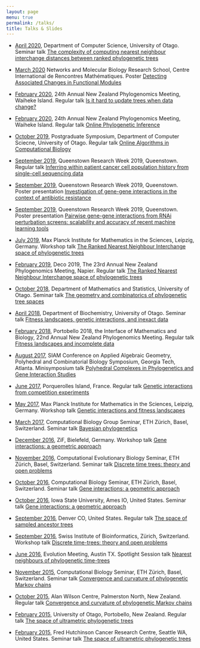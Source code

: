 ```yaml
---
layout: page
menu: true
permalink: /talks/
title: Talks & Slides
---
```



- [April 2020](https://www.cs.otago.ac.nz/seminars/home.html), Department of Computer Science, University of Otago.
Seminar talk [The complexity of computing nearest neighbour interchange distances between ranked phylogenetic trees](2020_CS_Otago_Lena.pdf)

- [March 2020](https://conferences.cirm-math.fr/2305.html) Networks and Molecular Biology Research School, Centre International de Rencontres Mathématiques.
Poster [Detecting Associated Changes in Functional Modules](2020_Marseille_Kieran.pdf)

- [February 2020](https://uoaevents.eventsair.com/annual-nz-phylogenomics-meeting-2020/standard-reg/Site/Register), 24th Annual New Zealand Phylogenomics Meeting, Waiheke Island.
Regular talk [Is it hard to update trees when data change?](2020_phyloNZ_Waiheke)

- [February 2020](https://uoaevents.eventsair.com/annual-nz-phylogenomics-meeting-2020/standard-reg/Site/Register), 24th Annual New Zealand Phylogenomics Meeting, Waiheke Island.
Regular talk [Online Phylogenetic Inference](2020_phyloNZ_Lena.pdf)

- [October 2019](https://www.otago.ac.nz/computer-science/index.html), Postgraduate Symposium, Department of Computer Sciecne, University of Otago.
Regular talk [Online Algorithms in Computational Biology](2020_Postgrad_Symposium_Lena.pdf)

- [September 2019](https://www.queenstownresearchweek.org/), Queenstown Research Week 2019, Queenstown.
Regular talk [Inferring within patient cancer cell population history from single-cell sequencing data](MoravecQRW2019.pdf)

- [September 2019](https://www.queenstownresearchweek.org/), Queenstown Research Week 2019, Queenstown.
Poster presentation [Investigation of gene-gene interactions in the context of antibiotic resistance](2019_QRW_Astra.pdf)

- [September 2019](https://www.queenstownresearchweek.org/), Queenstown Research Week 2019, Queenstown.
Poster presentation [Pairwise gene-gene interactions from RNAi perturbation screens: scalability and accuracy of recent machine learning tools](2019_QRW_Kieran.pdf)

- [July 2019](https://www.mis.mpg.de/nlalg/research.html), Max Planck Institute for Mathematics in the Sciences, Leipzig, Germany.
Workshop talk [The Ranked Nearest Neighbour Interchange space of phylogenetic trees](2019_Leipzig_MPI_Lena.pdf)

- [February 2019](https://www.canterbury.ac.nz/engineering/schools/mathematics-statistics/research/bio/events/deco-2019/), Deco 2019, The 23rd Annual New Zealand Phylogenomics Meeting, Napier.
Regular talk [The Ranked Nearest Neighbour Interchange
space of phylogenetic trees](2019_NZPGM.pdf)

- [October 2018](http://www.maths.otago.ac.nz/?events_seminararchives=P1), Department of Mathematics and Statistics, University of Otago.
Seminar talk [The geometry and combinatorics of phylogenetic tree spaces](2018_Otago_Maths)

- [April 2018](https://www.otago.ac.nz/biochemistry/news/events/otago683209.html), Department of Biochemistry, University of Otago.
Seminar talk [Fitness landscapes, genetic interactions, and inexact data](2018_Otago_Biochem)

- [February 2018](http://www.canterbury.ac.nz/engineering/schools/mathematics-statistics/research/bio/events/portobello-2018/), Portobello 2018, the Interface of Mathematics and Biology, 22nd Annual New Zealand Phylogenomics Meeting.
Regular talk [Fitness landscapes and incomplete data](2018_Portobello)

- [August 2017](https://www.siam.org/meetings/ag17/), SIAM Conference on Applied Algebraic Geometry, Polyhedral and Combinatorial Biology Symposium, Georgia Tech, Atlanta.
Minisymposium talk [Polyhedral Complexes in Phylogenetics and Gene Interaction Studies](2017_SIAM_AG)

- [June 2017](http://www.lirmm.fr/mceb2017/), Porquerolles Island, France.
Regular talk [Genetic interactions from competition experiments](2017_MCEB)

- [May 2017](https://www.mis.mpg.de/calendar/conferences/2017/interalg.html), Max Planck Institute for Mathematics in the Sciences, Leipzig, Germany.
Workshop talk [Genetic interactions and fitness landscapes](2017_Leipzig_MPI)

- [March 2017](https://www.bsse.ethz.ch/cbg), Computational Biology Group Seminar, ETH Zürich, Basel, Switzerland.
Seminar talk [Bayesian phylogenetics](2017_March_ETH_CBG)

- [December 2016](http://www.uni-bielefeld.de/ZIF/KG/2016GeneRegulation/Events/), ZiF, Bielefeld, Germany.
Workshop talk [Gene interactions: a geometric approach](2016_ZiF)

- [November 2016](https://www.bsse.ethz.ch/cevo), Computational Evolutionary Biology Seminar, ETH Zürich, Basel, Switzerland.
Seminar talk [Discrete time trees: theory and open problems](2016_ETH_CEB)

- [October 2016](https://www.bsse.ethz.ch/cbg), Computational Biology Seminar, ETH Zürich, Basel, Switzerland.
Seminar talk [Gene interactions: a geometric approach](2016_ETH_CBG)

- [October 2016](http://phyloworks.org/), Iowa State University, Ames IO, United States.
Seminar talk [Gene interactions: a geometric approach](2016_ISU)

- [September 2016](http://community.geosociety.org/gsa2016/home), Denver CO, United States.
Regular talk [The space of sampled ancestor trees](2016_GSA.pdf)

- [September 2016](http://www.sib.swiss/), Swiss Institute of Bioinformatics, Zürich, Switzerland.
Workshop talk [Discrete time-trees: theory and open problems](2016_PhyloSIB)

- [June 2016](http://www.evolutionmeetings.org/special-talks.html), Evolution Meeting, Austin TX.
Spotlight Session talk [Nearest neighbours of phylogenetic time-trees](2016_Evolution.pdf)

- [November 2015](https://www.bsse.ethz.ch/cbg), Computational Biology Seminar, ETH Zürich, Basel, Switzerland.
Seminar talk [Convergence and curvature of phylogenetic Markov chains](2015_ETH.pdf)

- [October 2015](http://www.allanwilsoncentre.ac.nz/), Alan Wilson Centre, Palmerston North, New Zealand.
Regular talk [Convergence and curvature of phylogenetic Markov chains](2015_AWC.pdf)

- [February 2015](http://www.math.canterbury.ac.nz/bio/events/portobello2015/), University of Otago, Portobello, New Zealand.
Regular talk [The space of ultrametric phylogenetic trees](2015_NZPGM.pdf)

- [February 2015](http://matsen.fhcrc.org), Fred Hutchinson Cancer Research Centre, Seattle WA, United States.
Seminar talk [The space of ultrametric phylogenetic trees](2015_Hutch.pdf)
